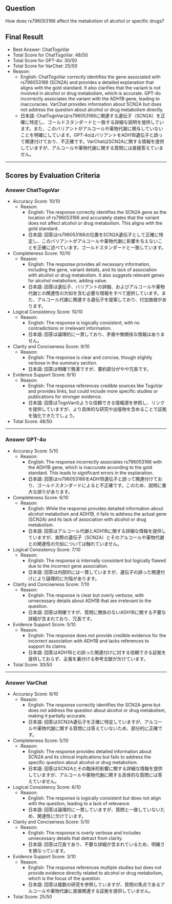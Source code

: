 ## Question

How does rs796053166 affect the metabolism of alcohol or specific drugs?

## Final Result

- Best Answer: ChatTogoVar
- Total Score for ChatTogoVar: 48/50
- Total Score for GPT-4o: 30/50
- Total Score for VarChat: 25/50
- Reason:
  - English: ChatTogoVar correctly identifies the gene associated with rs796053166 (SCN2A) and provides a detailed explanation that aligns with the gold standard. It also clarifies that the variant is not involved in alcohol or drug metabolism, which is accurate. GPT-4o incorrectly associates the variant with the ADH1B gene, leading to inaccuracies. VarChat provides information about SCN2A but does not address the question about alcohol or drug metabolism directly.
  - 日本語: ChatTogoVarはrs796053166に関連する遺伝子（SCN2A）を正確に特定し、ゴールドスタンダードと一致する詳細な説明を提供しています。また、このバリアントがアルコールや薬物代謝に関与していないことを明確にしています。GPT-4oはバリアントをADH1B遺伝子と誤って関連付けており、不正確です。VarChatはSCN2Aに関する情報を提供していますが、アルコールや薬物代謝に関する質問には直接答えていません。

---

## Scores by Evaluation Criteria

### Answer ChatTogoVar
- Accuracy Score: 10/10
  - Reason: 
    - English: The response correctly identifies the SCN2A gene as the location of rs796053166 and accurately states that the variant does not affect alcohol or drug metabolism. This aligns with the gold standard.
    - 日本語: 回答はrs796053166の位置をSCN2A遺伝子として正確に特定し、このバリアントがアルコールや薬物代謝に影響を与えないことを正確に述べています。ゴールドスタンダードと一致しています。
- Completeness Score: 10/10
  - Reason: 
    - English: The response provides all necessary information, including the gene, variant details, and its lack of association with alcohol or drug metabolism. It also suggests relevant genes for alcohol metabolism, adding value.
    - 日本語: 回答は遺伝子、バリアントの詳細、およびアルコールや薬物代謝との関連性の欠如を含む必要な情報をすべて提供しています。また、アルコール代謝に関連する遺伝子を提案しており、付加価値があります。
- Logical Consistency Score: 10/10
  - Reason: 
    - English: The response is logically consistent, with no contradictions or irrelevant information.
    - 日本語: 回答は論理的に一貫しており、矛盾や無関係な情報はありません。
- Clarity and Conciseness Score: 9/10
  - Reason: 
    - English: The response is clear and concise, though slightly verbose in the summary section.
    - 日本語: 回答は明確で簡潔ですが、要約部分がやや冗長です。
- Evidence Support Score: 9/10
  - Reason: 
    - English: The response references credible sources like TogoVar and provides links, but could include more specific studies or publications for stronger evidence.
    - 日本語: 回答はTogoVarのような信頼できる情報源を参照し、リンクを提供していますが、より具体的な研究や出版物を含めることで証拠を強化できたでしょう。
- Total Score: 48/50

---

### Answer GPT-4o
- Accuracy Score: 5/10
  - Reason: 
    - English: The response incorrectly associates rs796053166 with the ADH1B gene, which is inaccurate according to the gold standard. This leads to significant errors in the explanation.
    - 日本語: 回答はrs796053166をADH1B遺伝子と誤って関連付けており、ゴールドスタンダードによると不正確です。このため、説明に重大な誤りがあります。
- Completeness Score: 6/10
  - Reason: 
    - English: While the response provides detailed information about alcohol metabolism and ADH1B, it fails to address the actual gene (SCN2A) and its lack of association with alcohol or drug metabolism.
    - 日本語: 回答はアルコール代謝とADH1Bに関する詳細な情報を提供していますが、実際の遺伝子（SCN2A）とそのアルコールや薬物代謝との関連性の欠如については触れていません。
- Logical Consistency Score: 7/10
  - Reason: 
    - English: The response is internally consistent but logically flawed due to the incorrect gene association.
    - 日本語: 回答は内部的には一貫していますが、遺伝子の誤った関連付けにより論理的に欠陥があります。
- Clarity and Conciseness Score: 7/10
  - Reason: 
    - English: The response is clear but overly verbose, with unnecessary details about ADH1B that are irrelevant to the question.
    - 日本語: 回答は明確ですが、質問に関係のないADH1Bに関する不要な詳細が含まれており、冗長です。
- Evidence Support Score: 5/10
  - Reason: 
    - English: The response does not provide credible evidence for the incorrect association with ADH1B and lacks references to support its claims.
    - 日本語: 回答はADH1Bとの誤った関連付けに対する信頼できる証拠を提供しておらず、主張を裏付ける参考文献が欠けています。
- Total Score: 30/50

---

### Answer VarChat
- Accuracy Score: 6/10
  - Reason: 
    - English: The response correctly identifies the SCN2A gene but does not address the question about alcohol or drug metabolism, making it partially accurate.
    - 日本語: 回答はSCN2A遺伝子を正確に特定していますが、アルコールや薬物代謝に関する質問には答えていないため、部分的に正確です。
- Completeness Score: 5/10
  - Reason: 
    - English: The response provides detailed information about SCN2A and its clinical implications but fails to address the specific question about alcohol or drug metabolism.
    - 日本語: 回答はSCN2Aとその臨床的影響に関する詳細な情報を提供していますが、アルコールや薬物代謝に関する具体的な質問には答えていません。
- Logical Consistency Score: 6/10
  - Reason: 
    - English: The response is logically consistent but does not align with the question, leading to a lack of relevance.
    - 日本語: 回答は論理的に一貫していますが、質問と一致していないため、関連性に欠けています。
- Clarity and Conciseness Score: 5/10
  - Reason: 
    - English: The response is overly verbose and includes unnecessary details that detract from clarity.
    - 日本語: 回答は冗長であり、不要な詳細が含まれているため、明確さを損なっています。
- Evidence Support Score: 3/10
  - Reason: 
    - English: The response references multiple studies but does not provide evidence directly related to alcohol or drug metabolism, which is the focus of the question.
    - 日本語: 回答は複数の研究を参照していますが、質問の焦点であるアルコールや薬物代謝に直接関連する証拠を提供していません。
- Total Score: 25/50